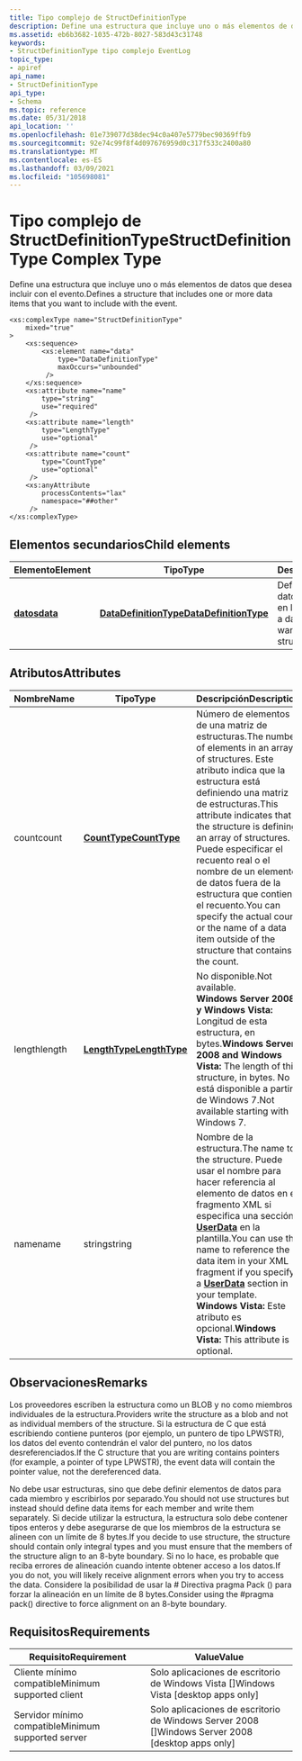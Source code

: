 ```yaml
---
title: Tipo complejo de StructDefinitionType
description: Define una estructura que incluye uno o más elementos de datos que desea incluir con el evento. | Tipo complejo de StructDefinitionType
ms.assetid: eb6b3682-1035-472b-8027-583d43c31748
keywords:
- StructDefinitionType tipo complejo EventLog
topic_type:
- apiref
api_name:
- StructDefinitionType
api_type:
- Schema
ms.topic: reference
ms.date: 05/31/2018
api_location: ''
ms.openlocfilehash: 01e739077d38dec94c0a407e5779bec90369ffb9
ms.sourcegitcommit: 92e74c99f8f4d097676959d0c317f533c2400a80
ms.translationtype: MT
ms.contentlocale: es-ES
ms.lasthandoff: 03/09/2021
ms.locfileid: "105698081"
---
```

# <a name="structdefinitiontype-complex-type"></a><span data-ttu-id="5e41d-105">Tipo complejo de StructDefinitionType</span><span class="sxs-lookup"><span data-stu-id="5e41d-105">StructDefinitionType Complex Type</span></span>

<span data-ttu-id="5e41d-106">Define una estructura que incluye uno o más elementos de datos que desea incluir con el evento.</span><span class="sxs-lookup"><span data-stu-id="5e41d-106">Defines a structure that includes one or more data items that you want to include with the event.</span></span>

``` syntax
<xs:complexType name="StructDefinitionType"
    mixed="true"
>
    <xs:sequence>
        <xs:element name="data"
            type="DataDefinitionType"
            maxOccurs="unbounded"
         />
    </xs:sequence>
    <xs:attribute name="name"
        type="string"
        use="required"
     />
    <xs:attribute name="length"
        type="LengthType"
        use="optional"
     />
    <xs:attribute name="count"
        type="CountType"
        use="optional"
     />
    <xs:anyAttribute
        processContents="lax"
        namespace="##other"
     />
</xs:complexType>
```

## <a name="child-elements"></a><span data-ttu-id="5e41d-107">Elementos secundarios</span><span class="sxs-lookup"><span data-stu-id="5e41d-107">Child elements</span></span>



| <span data-ttu-id="5e41d-108">Elemento</span><span class="sxs-lookup"><span data-stu-id="5e41d-108">Element</span></span>                                                               | <span data-ttu-id="5e41d-109">Tipo</span><span class="sxs-lookup"><span data-stu-id="5e41d-109">Type</span></span>                                                                             | <span data-ttu-id="5e41d-110">Descripción</span><span class="sxs-lookup"><span data-stu-id="5e41d-110">Description</span></span>                                                               |
|-----------------------------------------------------------------------|----------------------------------------------------------------------------------|---------------------------------------------------------------------------|
| [<span data-ttu-id="5e41d-111">**datos**</span><span class="sxs-lookup"><span data-stu-id="5e41d-111">**data**</span></span>](eventmanifestschema-data-structdefinitiontype-element.md) | [<span data-ttu-id="5e41d-112">**DataDefinitionType**</span><span class="sxs-lookup"><span data-stu-id="5e41d-112">**DataDefinitionType**</span></span>](eventmanifestschema-datadefinitiontype-complextype.md) | <span data-ttu-id="5e41d-113">Define un elemento de datos que desea incluir en la estructura.</span><span class="sxs-lookup"><span data-stu-id="5e41d-113">Defines a data item that you want to include in the structure.</span></span><br/> |



## <a name="attributes"></a><span data-ttu-id="5e41d-114">Atributos</span><span class="sxs-lookup"><span data-stu-id="5e41d-114">Attributes</span></span>



| <span data-ttu-id="5e41d-115">Nombre</span><span class="sxs-lookup"><span data-stu-id="5e41d-115">Name</span></span>   | <span data-ttu-id="5e41d-116">Tipo</span><span class="sxs-lookup"><span data-stu-id="5e41d-116">Type</span></span>                                                            | <span data-ttu-id="5e41d-117">Descripción</span><span class="sxs-lookup"><span data-stu-id="5e41d-117">Description</span></span>                                                                                                                                                                                                                                                                               |
|--------|-----------------------------------------------------------------|-------------------------------------------------------------------------------------------------------------------------------------------------------------------------------------------------------------------------------------------------------------------------------------------|
| <span data-ttu-id="5e41d-118">count</span><span class="sxs-lookup"><span data-stu-id="5e41d-118">count</span></span>  | [<span data-ttu-id="5e41d-119">**CountType**</span><span class="sxs-lookup"><span data-stu-id="5e41d-119">**CountType**</span></span>](eventmanifestschema-counttype-simpletype.md)   | <span data-ttu-id="5e41d-120">Número de elementos de una matriz de estructuras.</span><span class="sxs-lookup"><span data-stu-id="5e41d-120">The number of elements in an array of structures.</span></span> <span data-ttu-id="5e41d-121">Este atributo indica que la estructura está definiendo una matriz de estructuras.</span><span class="sxs-lookup"><span data-stu-id="5e41d-121">This attribute indicates that the structure is defining an array of structures.</span></span> <span data-ttu-id="5e41d-122">Puede especificar el recuento real o el nombre de un elemento de datos fuera de la estructura que contiene el recuento.</span><span class="sxs-lookup"><span data-stu-id="5e41d-122">You can specify the actual count or the name of a data item outside of the structure that contains the count.</span></span> <br/>                               |
| <span data-ttu-id="5e41d-123">length</span><span class="sxs-lookup"><span data-stu-id="5e41d-123">length</span></span> | [<span data-ttu-id="5e41d-124">**LengthType**</span><span class="sxs-lookup"><span data-stu-id="5e41d-124">**LengthType**</span></span>](eventmanifestschema-lengthtype-simpletype.md) | <span data-ttu-id="5e41d-125">No disponible.</span><span class="sxs-lookup"><span data-stu-id="5e41d-125">Not available.</span></span><br/> <span data-ttu-id="5e41d-126">**Windows Server 2008 y Windows Vista:** Longitud de esta estructura, en bytes.</span><span class="sxs-lookup"><span data-stu-id="5e41d-126">**Windows Server 2008 and Windows Vista:** The length of this structure, in bytes.</span></span> <span data-ttu-id="5e41d-127">No está disponible a partir de Windows 7.</span><span class="sxs-lookup"><span data-stu-id="5e41d-127">Not available starting with Windows 7.</span></span><br/>                                                                                                                            |
| <span data-ttu-id="5e41d-128">name</span><span class="sxs-lookup"><span data-stu-id="5e41d-128">name</span></span>   | <span data-ttu-id="5e41d-129">string</span><span class="sxs-lookup"><span data-stu-id="5e41d-129">string</span></span>                                                          | <span data-ttu-id="5e41d-130">Nombre de la estructura.</span><span class="sxs-lookup"><span data-stu-id="5e41d-130">The name to the structure.</span></span> <span data-ttu-id="5e41d-131">Puede usar el nombre para hacer referencia al elemento de datos en el fragmento XML si especifica una sección [**UserData**](eventmanifestschema-userdata-templateitemtype-element.md) en la plantilla.</span><span class="sxs-lookup"><span data-stu-id="5e41d-131">You can use the name to reference the data item in your XML fragment if you specify a [**UserData**](eventmanifestschema-userdata-templateitemtype-element.md) section in your template.</span></span><br/> <span data-ttu-id="5e41d-132">**Windows Vista:** Este atributo es opcional.</span><span class="sxs-lookup"><span data-stu-id="5e41d-132">**Windows Vista:** This attribute is optional.</span></span><br/> |



## <a name="remarks"></a><span data-ttu-id="5e41d-133">Observaciones</span><span class="sxs-lookup"><span data-stu-id="5e41d-133">Remarks</span></span>

<span data-ttu-id="5e41d-134">Los proveedores escriben la estructura como un BLOB y no como miembros individuales de la estructura.</span><span class="sxs-lookup"><span data-stu-id="5e41d-134">Providers write the structure as a blob and not as individual members of the structure.</span></span> <span data-ttu-id="5e41d-135">Si la estructura de C que está escribiendo contiene punteros (por ejemplo, un puntero de tipo LPWSTR), los datos del evento contendrán el valor del puntero, no los datos desreferenciados.</span><span class="sxs-lookup"><span data-stu-id="5e41d-135">If the C structure that you are writing contains pointers (for example, a pointer of type LPWSTR), the event data will contain the pointer value, not the dereferenced data.</span></span>

<span data-ttu-id="5e41d-136">No debe usar estructuras, sino que debe definir elementos de datos para cada miembro y escribirlos por separado.</span><span class="sxs-lookup"><span data-stu-id="5e41d-136">You should not use structures but instead should define data items for each member and write them separately.</span></span> <span data-ttu-id="5e41d-137">Si decide utilizar la estructura, la estructura solo debe contener tipos enteros y debe asegurarse de que los miembros de la estructura se alineen con un límite de 8 bytes.</span><span class="sxs-lookup"><span data-stu-id="5e41d-137">If you decide to use structure, the structure should contain only integral types and you must ensure that the members of the structure align to an 8-byte boundary.</span></span> <span data-ttu-id="5e41d-138">Si no lo hace, es probable que reciba errores de alineación cuando intente obtener acceso a los datos.</span><span class="sxs-lookup"><span data-stu-id="5e41d-138">If you do not, you will likely receive alignment errors when you try to access the data.</span></span> <span data-ttu-id="5e41d-139">Considere la posibilidad de usar la \# Directiva pragma Pack () para forzar la alineación en un límite de 8 bytes.</span><span class="sxs-lookup"><span data-stu-id="5e41d-139">Consider using the \#pragma pack() directive to force alignment on an 8-byte boundary.</span></span>

## <a name="requirements"></a><span data-ttu-id="5e41d-140">Requisitos</span><span class="sxs-lookup"><span data-stu-id="5e41d-140">Requirements</span></span>



| <span data-ttu-id="5e41d-141">Requisito</span><span class="sxs-lookup"><span data-stu-id="5e41d-141">Requirement</span></span> | <span data-ttu-id="5e41d-142">Value</span><span class="sxs-lookup"><span data-stu-id="5e41d-142">Value</span></span> |
|-------------------------------------|------------------------------------------------------|
| <span data-ttu-id="5e41d-143">Cliente mínimo compatible</span><span class="sxs-lookup"><span data-stu-id="5e41d-143">Minimum supported client</span></span><br/> | <span data-ttu-id="5e41d-144">Solo aplicaciones de escritorio de Windows Vista \[\]</span><span class="sxs-lookup"><span data-stu-id="5e41d-144">Windows Vista \[desktop apps only\]</span></span><br/>       |
| <span data-ttu-id="5e41d-145">Servidor mínimo compatible</span><span class="sxs-lookup"><span data-stu-id="5e41d-145">Minimum supported server</span></span><br/> | <span data-ttu-id="5e41d-146">Solo aplicaciones de escritorio de Windows Server 2008 \[\]</span><span class="sxs-lookup"><span data-stu-id="5e41d-146">Windows Server 2008 \[desktop apps only\]</span></span><br/> |



 

 





